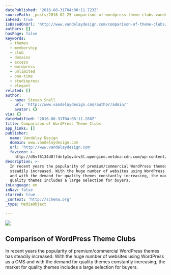 ```yaml
---
datePublished: '2016-08-31T04:08:11.723Z'
sourcePath: _posts/2016-02-25-comparison-of-wordpress-theme-clubs-vandelay-design.md
inFeed: true
isBasedOnUrl: 'http://www.vandelaydesign.com/comparison-of-theme-clubs/'
authors: []
hasPage: false
keywords:
  - themes
  - membership
  - club
  - domains
  - access
  - wordpress
  - unlimited
  - one-time
  - studiopress
  - elegant
related: []
author:
  - name: Steven Snell
    url: 'http://www.vandelaydesign.com/author/admin/'
    avatar: {}
via: {}
dateModified: '2016-08-31T04:08:11.260Z'
title: Comparison of WordPress Theme Clubs
app_links: []
publisher:
  name: Vandelay Design
  domain: www.vandelaydesign.com
  url: 'http://www.vandelaydesign.com'
  favicon: >-
    http://d5vf6134d8ffdnfp1qv4rv3l.wpengine.netdna-cdn.com/wp-content/themes/vd/assets/graphics/favicon.png
description: >-
  In recent years the popularity of premium/commercial WordPress themes has
  steadily increased. With the huge number of websites using WordPress as a CMS
  and with the demand for quality themes constantly increasing, the market for
  quality themes includes a large selection for buyers.
inLanguage: en
inNav: false
starred: true
_context: 'http://schema.org'
_type: MediaObject

---
```

<article style=""><img src="https://s3-us-west-2.amazonaws.com/the-grid-img/p/bae1cec8da84df437d64a74435463de881a1b848.jpg" /><h1>Comparison of WordPress Theme Clubs</h1><p>In recent years the popularity of premium/commercial WordPress themes has steadily increased. With the huge number of websites using WordPress as a CMS and with the demand for quality themes constantly increasing, the market for quality themes includes a large selection for buyers.</p></article>